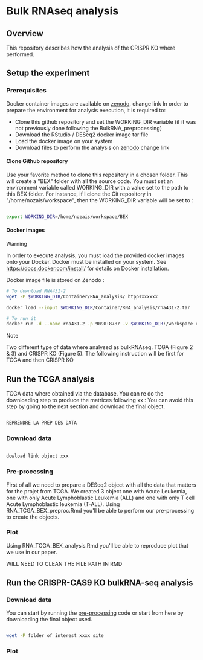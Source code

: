 # Bulk RNAseq analysis

## Overview

This repository describes how the analysis of the CRISPR KO where performed.

## Setup the experiment
### Prerequisites

Docker container images are available on [zenodo](https://doi.org/10.5281/zenodo.4636520). change link
In order to prepare the environment for analysis execution, it is required to:
- Clone this github repository and set the WORKING_DIR variable (if it was not previously done following the BulkRNA_preprocessing)
- Download the RStudio / DESeq2 docker image tar file
- Load the docker image on your system
- Download files to perform the analysis on [zenodo](https://doi.org/10.5281/zenodo.4636520) change link
 
#### Clone Github repository

Use your favorite method to clone this repository in a chosen folder. This will create a "BEX" folder with all the source code.
You must set an environment variable called WORKING_DIR with a value set to the path to this BEX folder. For instance, if I clone the Git repository in "/home/nozais/workspace", then the WORKING_DIR variable will be set to :

```bash

export WORKING_DIR=/home/nozais/workspace/BEX

```

#### Docker images

> [!WARNING] 
> In order to execute analysis, you must load the provided docker images onto your Docker. Docker must be installed on your system. See https://docs.docker.com/install/ for details on Docker installation.

Docker image file is stored on Zenodo :

```bash
# To download RNA431-2
wget -P $WORKING_DIR/Container/RNA_analysis/ htppsxxxxxx

docker load --input $WORKING_DIR/Container/RNA_analysis/rna431-2.tar

# To run it
docker run -d --name rna431-2 -p 9090:8787 -v $WORKING_DIR:/workspace rna431-2
```

> [!NOTE]  
> Two different type of data where analysed as bulkRNAseq. TCGA (Figure 2 & 3) and CRISPR KO (Figure 5). The following instruction will be first for TCGA and then CRISPR KO

## Run the TCGA analysis

TCGA data where obtained via the database. You can re do the downloading step to produce the matrices following xx :
You can avoid this step by going to the next section and download the final object.
```bash

REPRENDRE LA PREP DES DATA
```

### Download data

```bash

dowload link object xxx
```
### Pre-processing 
First of all we need to prepare a DESeq2 object with all the data that matters for the projet from TCGA. 
We created 3 object one with Acute Leukemia, one with only Acute Lymphoblastic Leukemia (ALL) and one with only T cell Acute Lymphoblastic leukemia (T-ALL).
Using RNA_TCGA_BEX_preproc.Rmd you'll be able to perform our pre-processing to create the objects.



### Plot 
Using RNA_TCGA_BEX_analysis.Rmd you'll be able to reproduce plot that we use in our paper.

WILL NEED TO CLEAN THE FILE PATH IN RMD


## Run the CRISPR-CAS9 KO bulkRNA-seq analysis
### Download data
You can start by running the [pre-processing](01_BulkRNA_preprocessing/) code or start from here by downloading the final object used.

```bash

wget -P folder of interest xxxx site
```



### Plot 


